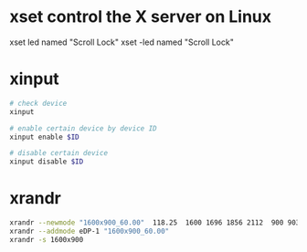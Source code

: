 # xset control the X server on Linux
xset led named "Scroll Lock"
xset -led named "Scroll Lock"

# xinput
```bash
# check device
xinput 

# enable certain device by device ID
xinput enable $ID

# disable certain device
xinput disable $ID
```

# xrandr
```bash
xrandr --newmode "1600x900_60.00"  118.25  1600 1696 1856 2112  900 903 908 934 -hsync +vsync
xrandr --addmode eDP-1 "1600x900_60.00"
xrandr -s 1600x900
```